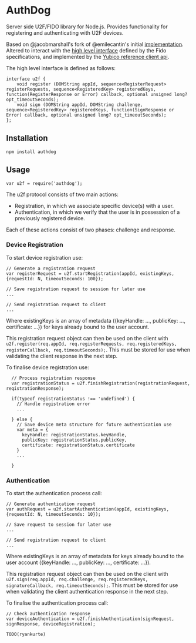 AuthDog
==================

Server side U2F/FIDO library for Node.js. Provides functionality for registering and authenticating with U2F devices.  

Based on @jacobmarshall's fork of @emilecantin's initial [implementation](https://github.com/emilecantin/node-u2flib-server). Altered to interact with the [high level interface](https://fidoalliance.org/specs/fido-u2f-v1.0-nfc-bt-amendment-20150514/fido-u2f-javascript-api.html#high-level-javascript-api) defined by the Fido specifications, and implemented by the [Yubico reference client api](https://demo.yubico.com/js/u2f-api.js).

The high level interface is defined as follows:
```
interface u2f {
    void register (DOMString appId, sequence<RegisterRequest> registerRequests, sequence<RegisteredKey> registeredKeys, function(RegisterResponse or Error) callback, optional unsigned long? opt_timeoutSeconds);
    void sign (DOMString appId, DOMString challenge, sequence<RegisteredKey> registeredKeys, function(SignResponse or Error) callback, optional unsigned long? opt_timeoutSeconds);
};
```

Installation
------------

```
npm install authdog
```


Usage
-----

```
var u2f = require('authdog');
```

The u2f protocol consists of two main actions:

- Registration, in which we associate specific device(s) with a user.
- Authentication, in which we verify that the user is in possession of a previously registered device.

Each of these actions consist of two phases: challenge and response.

### Device Registration

To start device registration use:
```
// Generate a registration request
var registerRequest = u2f.startRegistration(appId, existingKeys, {requestId: N, timeoutSeconds: 100});

// Save registration request to session for later use
...

// Send registration request to client
...

```

Where existingKeys is an array of metadata ({keyHandle: ..., publicKey: ..., certificate: ...}) for keys already bound to the user account.  

This registration request object can then be used on the client with `u2f.register(req.appId, req.registerRequests, req.registeredKeys, registerCallback, req.timeoutSeconds);`. This must be stored for use when validating the client response in the next step.

To finalise device registration use:
```
  // Process registration response
  var registrationStatus = u2f.finishRegistration(registrationRequest, reqistrationResponse);

  if(typeof registrationStatus !== 'undefined') {
    // Handle registration error
    ...

  } else {
    // Save device meta structure for future authentication use
    var meta = {
      keyHandle: registrationStatus.keyHandle, 
      publicKey: registrationStatus.publicKey,
      certificate: registrationStatus.certificate
    }
    ...

  }

```

### Authentication

To start the authentication process call:
```
// Generate authentication request
var authRequest = u2f.startAuthentication(appId, existingKeys, {requestId: N, timeoutSeconds: 10});

// Save request to session for later use
...

// Send registration request to client
...

```

Where existingKeys is an array of metadata for keys already bound to the user account ({keyHandle: ..., publicKey: ..., certificate: ...}).

This registration request object can then be used on the client with `u2f.sign(req.appId, req.challenge, req.registeredKeys, signatureCallback, req.timeoutSeconds);`. This must be stored for use when validating the client authentication response in the next step.

To finalise the authentication process call:
```
// Check authentication response
var deviceAuthentication = u2f.finishAuthentication(signRequest, signResponse, deviceRegistration);

TODO(ryankurte)

```

